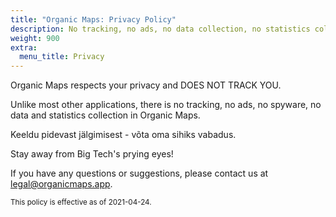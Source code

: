 ```yaml
---
title: "Organic Maps: Privacy Policy"
description: No tracking, no ads, no data collection, no statistics collection, no spyware
weight: 900
extra:
  menu_title: Privacy
---
```


Organic Maps respects your privacy and DOES NOT TRACK YOU.

Unlike most other applications, there is no tracking, no ads, no spyware, no data and statistics collection in Organic Maps.

Keeldu pidevast jälgimisest - võta oma sihiks vabadus.

Stay away from Big Tech's prying eyes!

If you have any questions or suggestions, please contact us at [legal@organicmaps.app](mailto:legal@organicmaps.app).

<sub>This policy is effective as of 2021-04-24.</sub>
